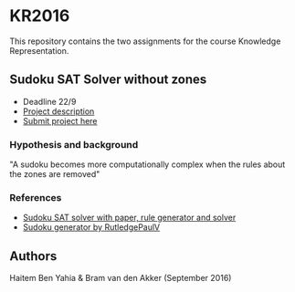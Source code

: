 # KR2016
This repository contains the two assignments for the course Knowledge Representation. 

## Sudoku SAT Solver without zones 
- Deadline 22/9
- [Project description](https://www.dropbox.com/s/blh578csfwmvnki/2%20assignment%20Sudoku%20as%20SAT.pdf?dl=0)
- [Submit project here](https://www.dropbox.com/request/qOkrqxXHxvp83ps9Gpyi)

### Hypothesis and background
"A sudoku becomes more computationally complex when the rules about the zones are removed" 

### References
- [Sudoku SAT solver with paper, rule generator and solver](https://www.continuum.io/blog/developer/sat-based-sudoku-solver-python)
- [Sudoku generator by RutledgePaulV](https://github.com/RutledgePaulV/sudoku-generator)

## Authors
Haitem Ben Yahia & Bram van den Akker (September 2016)
